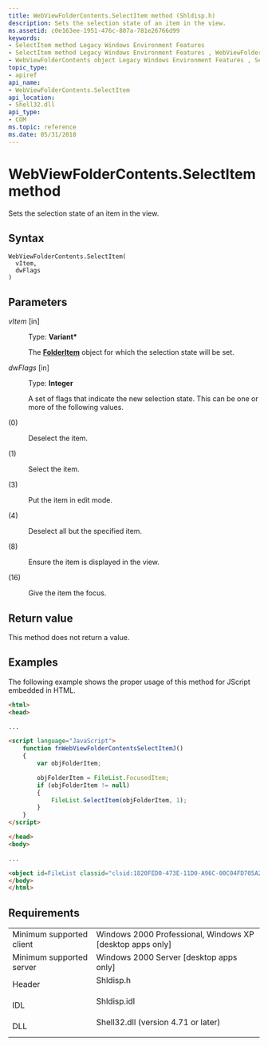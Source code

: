 ```yaml
---
title: WebViewFolderContents.SelectItem method (Shldisp.h)
description: Sets the selection state of an item in the view.
ms.assetid: c0e163ee-1951-476c-807a-781e26766d99
keywords:
- SelectItem method Legacy Windows Environment Features
- SelectItem method Legacy Windows Environment Features , WebViewFolderContents object
- WebViewFolderContents object Legacy Windows Environment Features , SelectItem method
topic_type:
- apiref
api_name:
- WebViewFolderContents.SelectItem
api_location:
- Shell32.dll
api_type:
- COM
ms.topic: reference
ms.date: 05/31/2018
---
```


# WebViewFolderContents.SelectItem method

Sets the selection state of an item in the view.

## Syntax


```JScript
WebViewFolderContents.SelectItem(
  vItem,
  dwFlags
)
```



## Parameters

<dl> <dt>

*vItem* \[in\]
</dt> <dd>

Type: **Variant\***

The [**FolderItem**](../shell/folderitem.md) object for which the selection state will be set.

</dd> <dt>

*dwFlags* \[in\]
</dt> <dd>

Type: **Integer**

A set of flags that indicate the new selection state. This can be one or more of the following values.

<dt>



 (0)


</dt> <dd>

Deselect the item.

</dd> <dt>



 (1)


</dt> <dd>

Select the item.

</dd> <dt>



 (3)


</dt> <dd>

Put the item in edit mode.

</dd> <dt>



 (4)


</dt> <dd>

Deselect all but the specified item.

</dd> <dt>



 (8)


</dt> <dd>

Ensure the item is displayed in the view.

</dd> <dt>



 (16)


</dt> <dd>

Give the item the focus.

</dd> </dl> </dd> </dl>

## Return value

This method does not return a value.

## Examples

The following example shows the proper usage of this method for JScript embedded in HTML.


```HTML
<html>
<head>

...

<script language="JavaScript">
    function fnWebViewFolderContentsSelectItemJ()
    {
        var objFolderItem;

        objFolderItem = FileList.FocusedItem;
        if (objFolderItem != null)
        {
            FileList.SelectItem(objFolderItem, 1);
        }
    }
</script>

</head>
<body>

...

<object id=FileList classid="clsid:1820FED0-473E-11D0-A96C-00C04FD705A2" tabIndex=1>
</body>
</html>
```



## Requirements



|                                     |                                                                                                                |
|-------------------------------------|----------------------------------------------------------------------------------------------------------------|
| Minimum supported client<br/> | Windows 2000 Professional, Windows XP \[desktop apps only\]<br/>                                         |
| Minimum supported server<br/> | Windows 2000 Server \[desktop apps only\]<br/>                                                           |
| Header<br/>                   | <dl> <dt>Shldisp.h</dt> </dl>                           |
| IDL<br/>                      | <dl> <dt>Shldisp.idl</dt> </dl>                         |
| DLL<br/>                      | <dl> <dt>Shell32.dll (version 4.71 or later)</dt> </dl> |



 


